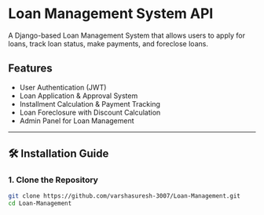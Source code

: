 # Loan Management System API

A Django-based Loan Management System that allows users to apply for loans, track loan status, make payments, and foreclose loans.

##  Features
- User Authentication (JWT)
- Loan Application & Approval System
- Installment Calculation & Payment Tracking
- Loan Foreclosure with Discount Calculation
- Admin Panel for Loan Management

---

## 🛠 Installation Guide

### **1. Clone the Repository**
```bash
git clone https://github.com/varshasuresh-3007/Loan-Management.git
cd Loan-Management
